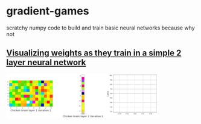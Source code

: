 # gradient-games
scratchy numpy code to build and train basic neural networks because why not 

## [Visualizing weights as they train in a simple 2 layer neural network](https://github.com/Mayukhdeb/gradient-games/blob/master/visualize_nn_on_numpy.ipynb)

<img src = "https://raw.githubusercontent.com/Mayukhdeb/gradient-games/master/images/weights_small.gif" width = "80%">
